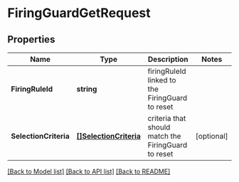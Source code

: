 # FiringGuardGetRequest

## Properties

Name | Type | Description | Notes
------------ | ------------- | ------------- | -------------
**FiringRuleId** | **string** | firingRuleId linked to the FiringGuard to reset | 
**SelectionCriteria** | [**[]SelectionCriteria**](SelectionCriteria.md) | criteria that should match the FiringGuard to reset | [optional] 

[[Back to Model list]](../README.md#documentation-for-models) [[Back to API list]](../README.md#documentation-for-api-endpoints) [[Back to README]](../README.md)


